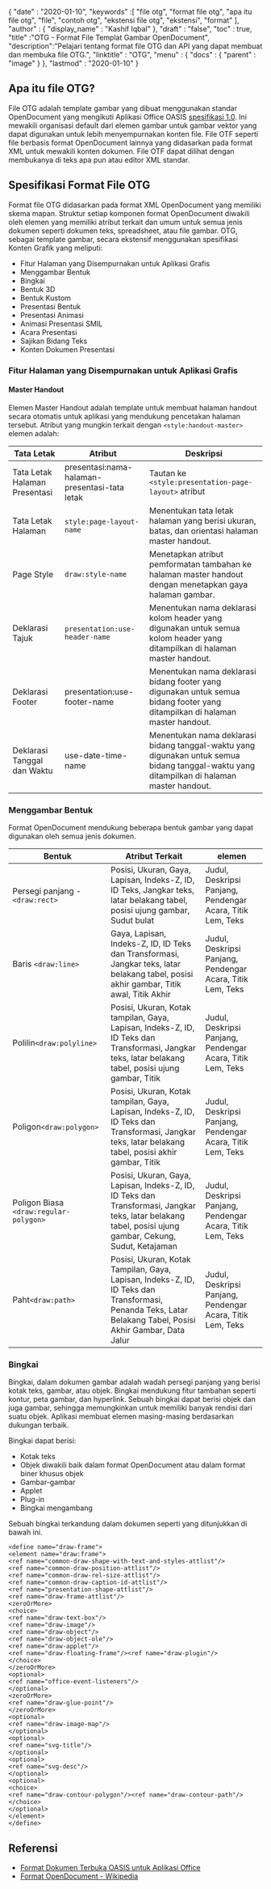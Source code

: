 {
  "date" : "2020-01-10",
  "keywords" :[ "file otg", "format file otg", "apa itu file otg", "file", "contoh otg", "ekstensi file otg", "ekstensi", "format" ],
  "author" : {
    "display_name" : "Kashif Iqbal"
},
  "draft" : "false",
  "toc" : true,
  "title" :"OTG - Format File Templat Gambar OpenDocument",
  "description":"Pelajari tentang format file OTG dan API yang dapat membuat dan membuka file OTG.",
  "linktitle" : "OTG",
  "menu" : {
    "docs" : {
      "parent" : "image"
}
},
  "lastmod" : "2020-01-10"
}

## Apa itu file OTG?

File OTG adalah template gambar yang dibuat menggunakan standar OpenDocument yang mengikuti Aplikasi Office OASIS [spesifikasi 1.0](https://www.oasis-open.org/committees/download.php/12572/OpenDocument-v1.0-os.pdf). Ini mewakili organisasi default dari elemen gambar untuk gambar vektor yang dapat digunakan untuk lebih menyempurnakan konten file. File OTF seperti file berbasis format OpenDocument lainnya yang didasarkan pada format XML untuk mewakili konten dokumen. File OTF dapat dilihat dengan membukanya di teks apa pun atau editor XML standar.

## Spesifikasi Format File OTG ##

Format file OTG didasarkan pada format XML OpenDocument yang memiliki skema mapan. Struktur setiap komponen format OpenDocument diwakili oleh elemen yang memiliki atribut terkait dan umum untuk semua jenis dokumen seperti dokumen teks, spreadsheet, atau file gambar. OTG, sebagai template gambar, secara ekstensif menggunakan spesifikasi Konten Grafik yang meliputi:

* Fitur Halaman yang Disempurnakan untuk Aplikasi Grafis
* Menggambar Bentuk
* Bingkai
* Bentuk 3D
* Bentuk Kustom
* Presentasi Bentuk
* Presentasi Animasi
* Animasi Presentasi SMIL
* Acara Presentasi
* Sajikan Bidang Teks
* Konten Dokumen Presentasi

### Fitur Halaman yang Disempurnakan untuk Aplikasi Grafis ###
#### Master Handout ####

Elemen Master Handout adalah template untuk membuat halaman handout secara otomatis untuk aplikasi yang mendukung pencetakan halaman tersebut.
Atribut yang mungkin terkait dengan `<style:handout-master>` elemen adalah:

|Tata Letak|Atribut|Deskripsi
---|---|---|
|Tata Letak Halaman Presentasi|presentasi:nama-halaman-presentasi-tata letak|Tautan ke `<style:presentation-page-layout>` atribut
|Tata Letak Halaman|`style:page-layout-name` | Menentukan tata letak halaman yang berisi ukuran, batas, dan orientasi halaman master handout.
|Page Style|`draw:style-name`|Menetapkan atribut pemformatan tambahan ke halaman master handout dengan menetapkan gaya halaman gambar.|
|Deklarasi Tajuk| `presentation:use-header-name`| Menentukan nama deklarasi kolom header yang digunakan untuk semua kolom header yang ditampilkan di halaman master handout.
|Deklarasi Footer| presentation:use-footer-name|Menentukan nama deklarasi bidang footer yang digunakan untuk semua bidang footer yang ditampilkan di halaman master handout.
|Deklarasi Tanggal dan Waktu|use-date-time-name|Menentukan nama deklarasi bidang tanggal-waktu yang digunakan untuk semua bidang tanggal-waktu yang ditampilkan di halaman master handout.

### Menggambar Bentuk ###
Format OpenDocument mendukung beberapa bentuk gambar yang dapat digunakan oleh semua jenis dokumen.

|Bentuk|Atribut Terkait| elemen
---|---|---|
Persegi panjang - `<draw:rect>` |Posisi, Ukuran, Gaya, Lapisan, Indeks-Z, ID, ID Teks, Jangkar teks, latar belakang tabel, posisi ujung gambar, Sudut bulat|Judul, Deskripsi Panjang, Pendengar Acara, Titik Lem, Teks
Baris `<draw:line>` |Gaya, Lapisan, Indeks-Z, ID, ID Teks dan Transformasi, Jangkar teks, latar belakang tabel, posisi akhir gambar, Titik awal, Titik Akhir|Judul, Deskripsi Panjang, Pendengar Acara, Titik Lem, Teks
Polilin`<draw:polyline> `| Posisi, Ukuran, Kotak tampilan, Gaya, Lapisan, Indeks-Z, ID, ID Teks dan Transformasi, Jangkar teks, latar belakang tabel, posisi ujung gambar, Titik| Judul, Deskripsi Panjang, Pendengar Acara, Titik Lem, Teks
Poligon`<draw:polygon> `|Posisi, Ukuran, Kotak tampilan, Gaya, Lapisan, Indeks-Z, ID, ID Teks dan Transformasi, Jangkar teks, latar belakang tabel, posisi akhir gambar, Titik|Judul, Deskripsi Panjang, Pendengar Acara, Titik Lem, Teks
|Poligon Biasa `<draw:regular-polygon> `|Posisi, Ukuran, Gaya, Lapisan, Indeks-Z, ID, ID Teks dan Transformasi, Jangkar teks, latar belakang tabel, posisi ujung gambar, Cekung, Sudut, Ketajaman|Judul, Deskripsi Panjang, Pendengar Acara, Titik Lem, Teks
|Paht`<draw:path> `|Posisi, Ukuran, Kotak Tampilan, Gaya, Lapisan, Indeks-Z, ID, ID Teks dan Transformasi, Penanda Teks, Latar Belakang Tabel, Posisi Akhir Gambar, Data Jalur| Judul, Deskripsi Panjang, Pendengar Acara, Titik Lem, Teks

### Bingkai ###
Bingkai, dalam dokumen gambar adalah wadah persegi panjang yang berisi kotak teks, gambar, atau objek. Bingkai mendukung fitur tambahan seperti kontur, peta gambar, dan hyperlink. Sebuah bingkai dapat berisi objek dan juga gambar, sehingga memungkinkan untuk memiliki banyak rendisi dari suatu objek. Aplikasi membuat elemen masing-masing berdasarkan dukungan terbaik.

Bingkai dapat berisi:
* Kotak teks
* Objek diwakili baik dalam format OpenDocument atau dalam format biner khusus objek
* Gambar-gambar
* Applet
* Plug-in
* Bingkai mengambang

Sebuah bingkai terkandung dalam dokumen seperti yang ditunjukkan di bawah ini.

```
<define name="draw-frame">
<element name="draw:frame">
<ref name="common-draw-shape-with-text-and-styles-attlist"/>
<ref name="common-draw-position-attlist"/>
<ref name="common-draw-rel-size-attlist"/>
<ref name="common-draw-caption-id-attlist"/>
<ref name="presentation-shape-attlist"/>
<ref name="draw-frame-attlist"/>
<zeroOrMore>
<choice>
<ref name="draw-text-box"/>
<ref name="draw-image"/>
<ref name="draw-object"/>
<ref name="draw-object-ole"/>
<ref name="draw-applet"/>
<ref name="draw-floating-frame"/><ref name="draw-plugin"/>
</choice>
</zeroOrMore>
<optional>
<ref name="office-event-listeners"/>
</optional>
<zeroOrMore>
<ref name="draw-glue-point"/>
</zeroOrMore>
<optional>
<ref name="draw-image-map"/>
</optional>
<optional>
<ref name="svg-title"/>
</optional>
<optional>
<ref name="svg-desc"/>
</optional>
<optional>
<choice>
<ref name="draw-contour-polygon"/><ref name="draw-contour-path"/>
</choice>
</optional>
</element>
</define>
```

## Referensi ##
* [Format Dokumen Terbuka OASIS untuk Aplikasi Office](https://www.oasis-open.org/committees/tc_home.php?wg_abbrev=office)
* [Format OpenDocument - Wikipedia](https://en.wikipedia.org/wiki/OpenDocument)

